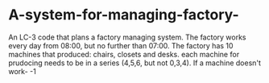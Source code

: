 # A-system-for-managing-factory-
An LC-3 code that plans a factory managing system.
The factory works every day from 08:00, but no further than 07:00.
The factory has 10 machines that produced: chairs, closets and desks. each machine for prudocing needs to be in a series (4,5,6, but not 0,3,4).
If a machine doesn't work- -1
